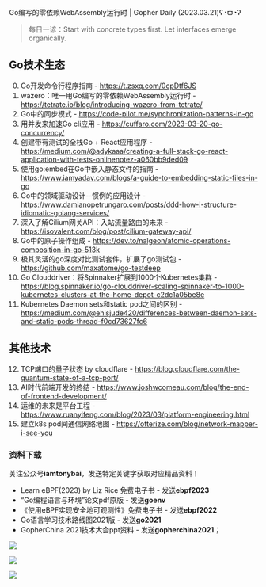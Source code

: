 Go编写的零依赖WebAssembly运行时 | Gopher Daily (2023.03.21)ʕ◔ϖ◔ʔ

>每日一谚：Start with concrete types first. Let interfaces emerge organically.

## Go技术生态

0. Go开发命令行程序指南 - https://t.zsxq.com/0cpDtf6JS
1. wazero：唯一用Go编写的零依赖WebAssembly运行时 - https://tetrate.io/blog/introducing-wazero-from-tetrate/
2. Go中的同步模式 - https://code-pilot.me/synchronization-patterns-in-go
3. 用并发来加速Go cli应用 - https://cuffaro.com/2023-03-20-go-concurrency/
4. 创建带有测试的全栈Go + React应用程序 - https://medium.com/@adykaaa/creating-a-full-stack-go-react-application-with-tests-onlinenotez-a060bb9ded09
5. 使用go:embed在Go中嵌入静态文件的指南 - https://www.iamyadav.com/blogs/a-guide-to-embedding-static-files-in-go
6. Go中的领域驱动设计--惯例的应用设计 - https://www.damianopetrungaro.com/posts/ddd-how-i-structure-idiomatic-golang-services/
7. 深入了解Cilium网关API：入站流量路由的未来 - https://isovalent.com/blog/post/cilium-gateway-api/
8. Go中的原子操作组成 - https://dev.to/nalgeon/atomic-operations-composition-in-go-513k
9. 极其灵活的go深度对比测试套件，扩展了go测试包 - https://github.com/maxatome/go-testdeep
10. Go Clouddriver：将Spinnaker扩展到1000个Kubernetes集群 - https://blog.spinnaker.io/go-clouddriver-scaling-spinnaker-to-1000-kubernetes-clusters-at-the-home-depot-c2dc1a05be8e
11. Kubernetes Daemon sets和static pod之间的区别 - https://medium.com/@ehisjude420/differences-between-daemon-sets-and-static-pods-thread-f0cd73627fc6


## 其他技术

12. TCP端口的量子状态 by cloudflare -  https://blog.cloudflare.com/the-quantum-state-of-a-tcp-port/
13. AI时代前端开发的终结 - https://www.joshwcomeau.com/blog/the-end-of-frontend-development/
14. 运维的未来是平台工程 - https://www.ruanyifeng.com/blog/2023/03/platform-engineering.html
15. 建立k8s pod间通信网络地图 - https://otterize.com/blog/network-mapper-i-see-you

### 资料下载

关注公众号**iamtonybai**，发送特定关键字获取对应精品资料！

* Learn eBPF(2023) by Liz Rice 免费电子书 - 发送**ebpf2023**
* “Go编程语言与环境”论文pdf原版 - 发送**goenv**
* 《使用eBPF实现安全地可观测性》免费电子书 - 发送**ebpf2022**
* Go语言学习技术路线图2021版 - 发送**go2021**
* GopherChina 2021技术大会ppt资料 - 发送**gopherchina2021**；

![](https://mmbiz.qpic.cn/mmbiz_png/cH6WzfQ94mb54jsFJZ3Knmz8obUsf3PBShthmdSw5E01TcYmUReGkj0BWpxHak1HlnlzHvLmKax53YSGr7aNlA/0?wx_fmt=png)

![](https://mmbiz.qpic.cn/mmbiz_png/cH6WzfQ94mZsOgPXTXZgWiaE03ib9r9WFJXC6xJCA5Y6VSesOZqlGxYfODibvR7UPGxiaM7SZZNQZkRtggPXEfBdwQ/0?wx_fmt=png)

![](https://mmbiz.qpic.cn/mmbiz_png/cH6WzfQ94mb54jsFJZ3Knmz8obUsf3PBrSoqeMvoWCticN2cpU64fJ0FYQdXJhP7ia7WRh8628uOAsQYeE2NibRRw/0?wx_fmt=png)

